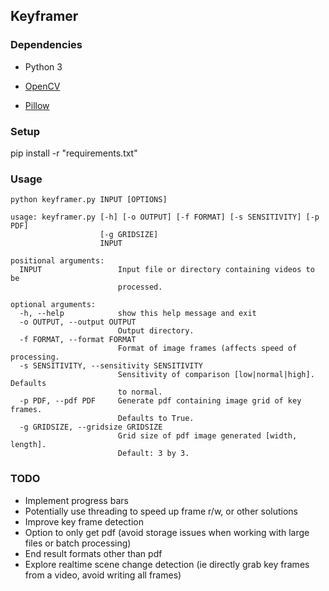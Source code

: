 ## Keyframer

### Dependencies

* Python 3


* [OpenCV](https://pypi.org/project/opencv-python/)
* [Pillow](https://pypi.org/project/Pillow/)

### Setup

pip install -r "requirements.txt"

### Usage

`python keyframer.py INPUT [OPTIONS]`

```
usage: keyframer.py [-h] [-o OUTPUT] [-f FORMAT] [-s SENSITIVITY] [-p PDF]
                    [-g GRIDSIZE]
                    INPUT

positional arguments:
  INPUT                 Input file or directory containing videos to be
                        processed.

optional arguments:
  -h, --help            show this help message and exit
  -o OUTPUT, --output OUTPUT
                        Output directory.
  -f FORMAT, --format FORMAT
                        Format of image frames (affects speed of processing.
  -s SENSITIVITY, --sensitivity SENSITIVITY
                        Sensitivity of comparison [low|normal|high]. Defaults
                        to normal.
  -p PDF, --pdf PDF     Generate pdf containing image grid of key frames.
                        Defaults to True.
  -g GRIDSIZE, --gridsize GRIDSIZE
                        Grid size of pdf image generated [width, length].
                        Default: 3 by 3.  
```

### TODO

* Implement progress bars
* Potentially use threading to speed up frame r/w, or other solutions
* Improve key frame detection
* Option to only get pdf (avoid storage issues when working with large files or batch processing)
* End result formats other than pdf
* Explore realtime scene change detection (ie directly grab key frames from a video, avoid writing all frames)
